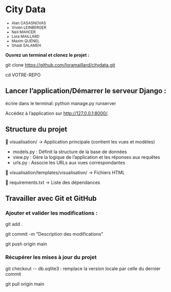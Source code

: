 # City Data

<small>
<ul>
  <li>Alan CASASNOVAS</li>
  <li>Vivien LEINBERGER</li>
  <li>Neil MAHCER</li>
  <li>Lora MAILLARD</li>
  <li>Maxim QUÉNEL</li>
  <li>Ghadi SALAMEH</li>
</ul>
</small>

**Ouvrez un terminal et clonez le projet :**

git clone https://github.com/loramaillard/citydata.git

cd VOTRE-REPO

## Lancer l’application/Démarrer le serveur Django : 

écrire dans le terminal: python manage.py runserver

Accédez à l’application sur http://127.0.0.1:8000/.

## Structure du projet

📂 visualisation/ → Application principale (contient les vues et modèles)

* models.py : Définit la structure de la base de données
* view.py : Gère la logique de l’application et les réponses aux requêtes
* urls.py	: Associe les URLs aux vues correspondantes

📂 visualisation/templates/visualisation/ → Fichiers HTML

📄 requirements.txt → Liste des dépendances

## Travailler avec Git et GitHub

### Ajouter et valider les modifications :

git add .

git commit -m "Description des modifications"

git push origin main 

### Récupérer les mises à jour du projet

git checkout -- db.sqlite3 : remplace la version locale par celle du dernier commit

git pull origin main
